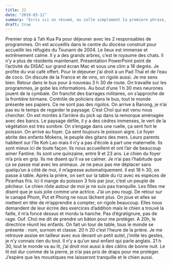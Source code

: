 ```yaml
---
title: J2
date: "2019-03-11"
summary: "Ecris ici un résumé, ou colle simplement la premiere phrase, ou ne met simplement rien"
draft: true
---
```


Premier stop à Tah Kua Pa pour déjeuner avec les 2 responsables de programmes. On est accueillis dans le centre du diocèse construit pour accueillir les réfugiés du Tsunami de 2004. Le lieux est immense et extrêmement calme. Il y a des grands arbres, c’est le royaume des chats. Il n’y a plus de résidents maintenant. 
Présentation PowerPoint point de l’activité du DISAC sur grand écran Mac et sous une clim a 18 degrés. Je profite du vrai café offert. 
Pour le déjeuner j’ai droit à un Pad Thaï et de l’eau de coco. On discute de la France et de vins, on rigole aussi. Je me sens bien. 
Retour dans le bus pour à nouveau 3 h 30 de route. On travaille sur les programmes, je gobe les informations. Au bout d’une 1 h 30 mes neurones jouent de la cymbale. 
On franchit des barrages militaires, on s’approche de la frontière birmane. Contrôle de policiers dans le bus, tout le monde présente ses papiers. Ce ne sont pas des rigolos. 
On arrive à Ranong, je n’ai pas eu le temps de regarder le paysage. 
C’est Choï qui est venu nous chercher. On est montés à l’arrière du pick up dans la remorque aménagée avec des bancs. Le paysage défile, il y a des cèdres immenses, le vert de la végétation est très sombre. On s’engage dans une ruelle, ça sent fort le poisson. 
On arrive au foyer. Ça sent toujours le poisson aigre. Le foyer abrite des enfants Mokens, le peuple des gitans des mers. Leurs parents habitent sur l’île Koh Lao mais il n’y a pas d’école à part une maternelle. Ils sont mieux ici de toute façon. Ils nous accueillent et ont l’air de beaucoup aimer Fantine. Ils sont une quinzaine, entre 9 et 23 ans.
Le chien du foyer m’a pris en grip. Ils me disent qu’il va se calmer. Je n’ai pas l’habitude que ça se passe mal avec les animaux. Je ne peux pas me déplacer sans quelqu’un à côté de moi, il m’agresse automatiquement.
Il est 18 h 30, on passe à table. Après la prière, on sert sur la table du riz avec es espèces de Piranhas fris. Ici il mange du poisson 3 fois par jour, c’est un peuple de pêcheur. 
Le chien rôde autour de moi je ne suis pas tranquille. Les filles me disent que je suis jolie comme une actrice. J’ai un peu rougi. 
De retour sur le canapé Phom, Put et Phong ne nous lâchent plus. On joue et elles se mettent en tête de m’apprendre à compter, on rigole beaucoup.  Elles nous demandent de leur écrire des exercices d’addition mais le chien a trouvé la faille, il m’a foncé dessus et mordu la hanche. Pas d’égratignure, pas de rage. Ouf. Choï me dit de prendre un bâton pour me protéger.
A 20h, le directrice réunit les enfants. On fait un tour de table, tous le monde se présente : nom, surnom et classe. 
20 h 20 c’est l’heure de la prière.  Je me retrouve assise en tailleur avec eux devant un petit autel, j’imite les gestes, je n’y connais rien du tout. Il n’y a qu’un seul enfant qui parle anglais. 
21 h 30, tout le monde va au lit, j’ai droit moi aussi à des câlins de bonne nuit. Le lit est dur comme de la pierre, je n’ai pas pris de draps pour me protéger. J’espère que les moustiques me laisseront tranquille et le chien aussi.